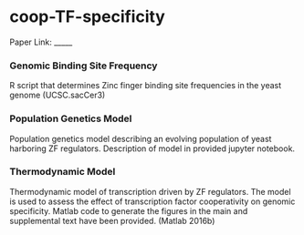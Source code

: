 # coop-TF-specificity

Paper Link: _____

### Genomic Binding Site Frequency
R script that determines Zinc finger binding site frequencies in the yeast genome (UCSC.sacCer3)

### Population Genetics Model
Population genetics model describing an evolving population of yeast harboring ZF regulators. Description of model in provided jupyter notebook.

### Thermodynamic Model
Thermodynamic model of transcription driven by ZF regulators. The model is used to assess the effect of transcription factor cooperativity on genomic specificity. Matlab code to generate the figures in the main and supplemental text have been provided. (Matlab 2016b)
